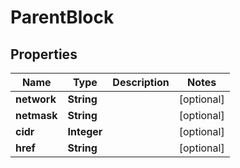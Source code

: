 
# ParentBlock

## Properties
Name | Type | Description | Notes
------------ | ------------- | ------------- | -------------
**network** | **String** |  |  [optional]
**netmask** | **String** |  |  [optional]
**cidr** | **Integer** |  |  [optional]
**href** | **String** |  |  [optional]



